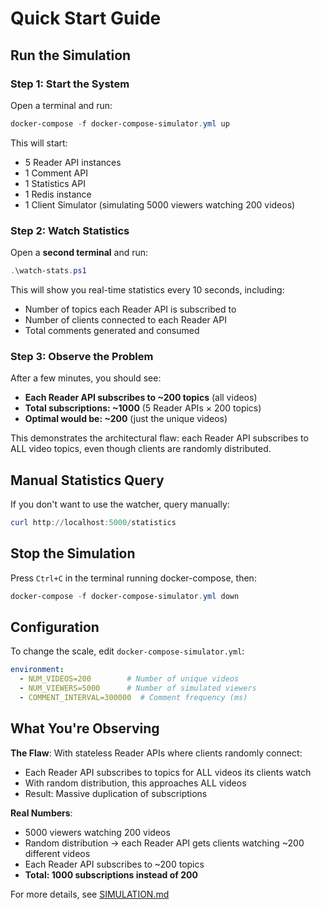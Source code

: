 # Quick Start Guide

## Run the Simulation

### Step 1: Start the System
Open a terminal and run:
```powershell
docker-compose -f docker-compose-simulator.yml up
```

This will start:
- 5 Reader API instances
- 1 Comment API
- 1 Statistics API
- 1 Redis instance
- 1 Client Simulator (simulating 5000 viewers watching 200 videos)

### Step 2: Watch Statistics
Open a **second terminal** and run:
```powershell
.\watch-stats.ps1
```

This will show you real-time statistics every 10 seconds, including:
- Number of topics each Reader API is subscribed to
- Number of clients connected to each Reader API
- Total comments generated and consumed

### Step 3: Observe the Problem
After a few minutes, you should see:
- **Each Reader API subscribes to ~200 topics** (all videos)
- **Total subscriptions: ~1000** (5 Reader APIs × 200 topics)
- **Optimal would be: ~200** (just the unique videos)

This demonstrates the architectural flaw: each Reader API subscribes to ALL video topics, even though clients are randomly distributed.

## Manual Statistics Query

If you don't want to use the watcher, query manually:
```powershell
curl http://localhost:5000/statistics
```

## Stop the Simulation
Press `Ctrl+C` in the terminal running docker-compose, then:
```powershell
docker-compose -f docker-compose-simulator.yml down
```

## Configuration

To change the scale, edit `docker-compose-simulator.yml`:
```yaml
environment:
  - NUM_VIDEOS=200        # Number of unique videos
  - NUM_VIEWERS=5000      # Number of simulated viewers
  - COMMENT_INTERVAL=300000  # Comment frequency (ms)
```

## What You're Observing

**The Flaw**: With stateless Reader APIs where clients randomly connect:
- Each Reader API subscribes to topics for ALL videos its clients watch
- With random distribution, this approaches ALL videos
- Result: Massive duplication of subscriptions

**Real Numbers**:
- 5000 viewers watching 200 videos
- Random distribution → each Reader API gets clients watching ~200 different videos
- Each Reader API subscribes to ~200 topics
- **Total: 1000 subscriptions instead of 200**

For more details, see [SIMULATION.md](SIMULATION.md)

